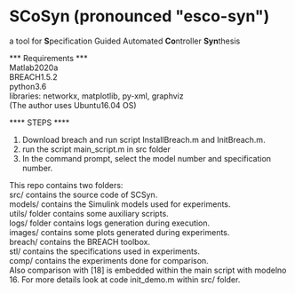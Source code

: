 # SCoSyn (pronounced "esco-syn")  
a tool for **S**pecification Guided Automated **Co**ntroller **Syn**thesis  


*** Requirements ***  
Matlab2020a  
BREACH1.5.2  
python3.6  
libraries: networkx, matplotlib, py-xml, graphviz  
(The author uses Ubuntu16.04 OS)  
  
  
**** STEPS ****  
1. Download breach and run script InstallBreach.m and InitBreach.m.   
2. run the script main_script.m in src folder  
3. In the command prompt, select the model number and
specification number.  
  
    
This repo contains two folders:  
src/ contains the source code of SCSyn.  
models/ contains the Simulink models used for experiments.   
utils/ folder contains some auxiliary scripts.    
logs/ folder contains logs generation during execution.  
images/ contains some plots generated during experiments.  
breach/ contains the BREACH toolbox.  
stl/ contains the specifications used in experiments.    
comp/ contains the experiments done for comparison.  
Also comparison with [18] is embedded within the main script 
with modelno 16. For more details look at code init_demo.m 
within src/ folder.

